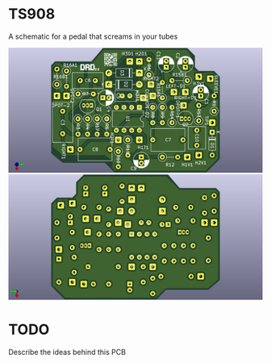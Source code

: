 # TS908
A schematic for a pedal that screams in your tubes

![front](https://raw.githubusercontent.com/Dr-Dd/TS908/main/ts908.png)
![back](https://raw.githubusercontent.com/Dr-Dd/TS908/main/ts908-back.png)

# TODO
Describe the ideas behind this PCB
